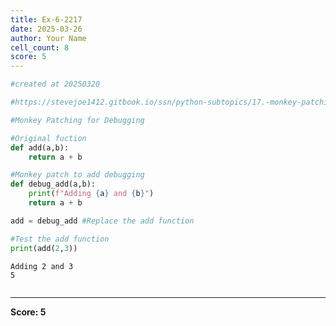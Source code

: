 ```yaml
---
title: Ex-6-2217
date: 2025-03-26
author: Your Name
cell_count: 8
score: 5
---
```


```python
#created at 20250320
```


```python
#https://stevejoe1412.gitbook.io/ssn/python-subtopics/17.-monkey-patching
```


```python
#Monkey Patching for Debugging
```


```python
#Original fuction
def add(a,b):
    return a + b
```


```python
#Monkey patch to add debugging
def debug_add(a,b):
    print(f"Adding {a} and {b}")
    return a + b
```


```python
add = debug_add #Replace the add function
```


```python
#Test the add function
print(add(2,3))
```

    Adding 2 and 3
    5



```python

```


---
**Score: 5**